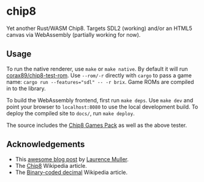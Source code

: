 # chip8

Yet another Rust/WASM Chip8.  Targets SDL2 (working) and/or an HTML5 canvas via WebAssembly (partially working for now).

## Usage

To run the native renderer, use `make` or `make native`.  By default it will run [corax89/chip8-test-rom](https://github.com/corax89/chip8-test-rom).  Use `--rom/-r` directly with `cargo` to pass a game name: `cargo run --features="sdl" -- -r brix`.  Game ROMs are compiled in to the library.

To build the WebAssembly frontend, first run `make deps`.  Use `make dev` and point your browser to `localhost:8080` to use the local development build.  To deploy the compiled site to `docs/`, run `make deploy`.

The source includes the [Chip8 Games Pack](https://www.zophar.net/pdroms/chip8/chip-8-games-pack.html) as well as the above tester.

## Acknowledgements

* This [awesome blog post](http://www.multigesture.net/articles/how-to-write-an-emulator-chip-8-interpreter/) by [Laurence Muller](http://www.multigesture.net/about/).
* The [Chip8](https://en.wikipedia.org/wiki/CHIP-8) Wikipedia article.
* The [Binary-coded decimal](https://en.wikipedia.org/wiki/Binary-coded_decimal) Wikipedia article.
